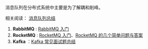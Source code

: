 消息队列在分布式系统中主要是为了解耦和削峰。

相关阅读： [消息队列总结](docs/system-design/data-communication/message-queue.md)



1. **RabbitMQ** : [RabbitMQ 入门](docs/system-design/data-communication/rabbitmq.md)
2. **RocketMQ** : [RocketMQ 入门](docs/system-design/data-communication/RocketMQ.md)、[RocketMQ 的几个简单问题与答案](docs/system-design/data-communication/RocketMQ-Questions.md)
3. **Kafka** ：[Kafka 常见面试题总结](docs/system-design/data-communication/kafka-inverview.md)